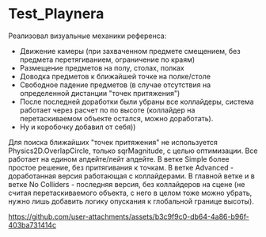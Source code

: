 # Test_Playnera

Реализовал визуальные механики референса:
- Движение камеры (при захваченном предмете смещением, без предмета перетягиванием, ограничение по краям)
- Размещение предметов на полу, столах, полках
- Доводка предметов к ближайшей точке на полке/столе
- Свободное падение предметов (в случае отсутствия на определенной дистанции "точек притяжения")
- После последней доработки были убраны все коллайдеры, система работает через расчет по по высоте (коллайдер на перетаскиваемом объекте остался, можно доработать).
- Ну и коробочку добавил от себя))

Для поиска ближайших "точек притяжения" не используется Physics2D.OverlapCircle, только sqrMagnitude, с целью оптимизации. Все работает на едином апдейте/лейт апдейте. В ветке Simple более простое решение, без притягивания к точкам. В ветке Advanced - доработанная версия работающая с коллайдерами. В главной ветке и в ветке No Colliders - последняя версия, без коллайдеров на сцене (не считая перетаскиваемого объекта, с него в целом тоже можно убрать, нужно лишь добавить логику опускания к глобальной границе высоты).


https://github.com/user-attachments/assets/b3c9f9c0-db64-4a86-b96f-403ba731414c

